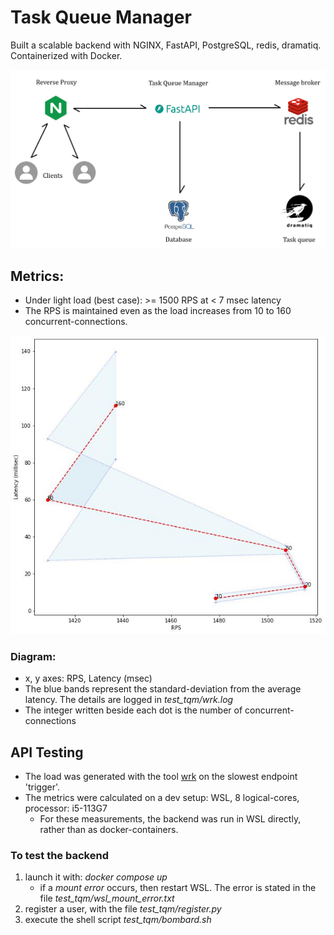 # Task Queue Manager

Built a scalable backend with NGINX, FastAPI, PostgreSQL, redis, dramatiq. Containerized with Docker.

![System Architecture](img/sys_arch.png)
## Metrics:
- Under light load (best case): >= 1500 RPS at < 7 msec latency
- The RPS is maintained even as the load increases from 10 to 160 concurrent-connections.

![Metrics : Latency vs RPS](img/metrics.jpg)
### Diagram:
- x, y axes: RPS, Latency (msec)
- The blue bands represent the standard-deviation from the average latency. The details are logged in *test_tqm/wrk.log*
- The integer written beside each dot is the number of concurrent-connections

## API Testing
- The load was generated with the tool [wrk](https://github.com/wg/wrk) on the slowest endpoint 'trigger'.
- The metrics were calculated on a dev setup: WSL, 8 logical-cores, processor: i5-113G7
  - For these measurements, the backend was run in WSL directly, rather than as docker-containers.

### To test the backend
1. launch it with: *docker compose up*
   - if a *mount error* occurs, then restart WSL. The error is stated in the file *test_tqm/wsl_mount_error.txt*
2. register a user, with the file *test_tqm/register.py*
3. execute the shell script *test_tqm/bombard.sh*
